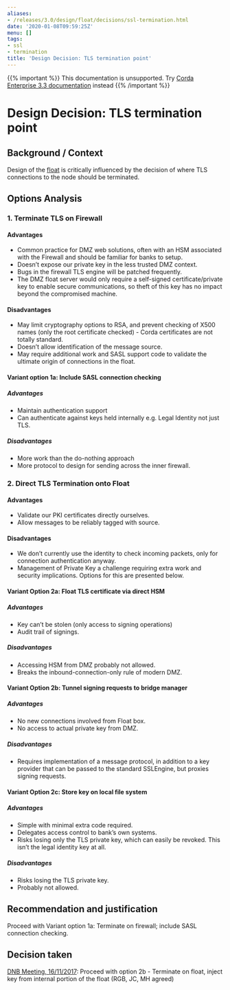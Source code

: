 ```yaml
---
aliases:
- /releases/3.0/design/float/decisions/ssl-termination.html
date: '2020-01-08T09:59:25Z'
menu: []
tags:
- ssl
- termination
title: 'Design Decision: TLS termination point'
---
```

{{% important %}}
This documentation is unsupported.
Try [Corda Enterprise 3.3 documentation](/docs/corda-enterprise/3.3/_index.md) instead
{{% /important %}}


# Design Decision: TLS termination point


## Background / Context

Design of the [float](../design.md) is critically influenced by the decision of where TLS connections to the node should
be terminated.


## Options Analysis


### 1. Terminate TLS on Firewall


#### Advantages


* Common practice for DMZ web solutions, often with an HSM associated with the Firewall and should be familiar for banks to setup.
* Doesn’t expose our private key in the less trusted DMZ context.
* Bugs in the firewall TLS engine will be patched frequently.
* The DMZ float server would only require a self-signed certificate/private key to enable secure communications, so theft of this key has no impact beyond the compromised machine.


#### Disadvantages


* May limit cryptography options to RSA, and prevent checking of X500 names (only the root certificate checked) - Corda certificates are not totally standard.
* Doesn’t allow identification of the message source.
* May require additional work and SASL support code to validate the ultimate origin of connections in the float.


#### Variant option 1a: Include SASL connection checking


##### Advantages


* Maintain authentication support
* Can authenticate against keys held internally e.g. Legal Identity not just TLS.


##### Disadvantages


* More work than the do-nothing approach
* More protocol to design for sending across the inner firewall.


### 2. Direct TLS Termination onto Float


#### Advantages


* Validate our PKI certificates directly ourselves.
* Allow messages to be reliably tagged with source.


#### Disadvantages


* We don’t currently use the identity to check incoming packets, only for connection authentication anyway.
* Management of Private Key a challenge requiring extra work and security implications. Options for this are presented below.


#### Variant Option 2a: Float TLS certificate via direct HSM


##### Advantages


* Key can’t be stolen (only access to signing operations)
* Audit trail of signings.


##### Disadvantages


* Accessing HSM from DMZ probably not allowed.
* Breaks the inbound-connection-only rule of modern DMZ.


#### Variant Option 2b: Tunnel signing requests to bridge manager


##### Advantages


* No new connections involved from Float box.
* No access to actual private key from DMZ.


##### Disadvantages


* Requires implementation of a message protocol, in addition to a key provider that can be passed to the standard SSLEngine, but proxies signing requests.


#### Variant Option 2c: Store key on local file system


##### Advantages


* Simple with minimal extra code required.
* Delegates access control to bank’s own systems.
* Risks losing only the TLS private key, which can easily be revoked. This isn’t the legal identity key at all.


##### Disadvantages


* Risks losing the TLS private key.
* Probably not allowed.


## Recommendation and justification

Proceed with Variant option 1a: Terminate on firewall; include SASL connection checking.


## Decision taken

[DNB Meeting, 16/11/2017](./drb-meeting-20171116.md): Proceed with option 2b - Terminate on float, inject key from internal portion of the float  (RGB, JC, MH agreed)

